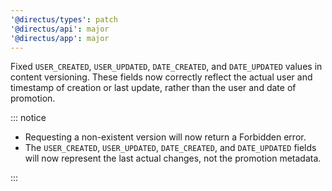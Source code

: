 ```yaml
---
'@directus/types': patch
'@directus/api': major
'@directus/app': major
---
```


Fixed `USER_CREATED`, `USER_UPDATED`, `DATE_CREATED`, and `DATE_UPDATED` values in content versioning. These fields now correctly reflect the actual user and timestamp of creation or last update, rather than the user and date of promotion.

::: notice

- Requesting a non-existent version will now return a Forbidden error.
- The `USER_CREATED`, `USER_UPDATED`, `DATE_CREATED`, and `DATE_UPDATED` fields will now represent the last actual changes, not the promotion metadata.

:::
